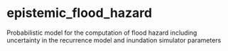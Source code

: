 # epistemic_flood_hazard
Probabilistic model for the computation of flood hazard including uncertainty in the recurrence model and inundation simulator parameters
